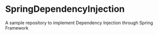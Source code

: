 # SpringDependencyInjection
A sample repository to implement Dependency Injection through Spring Framework
